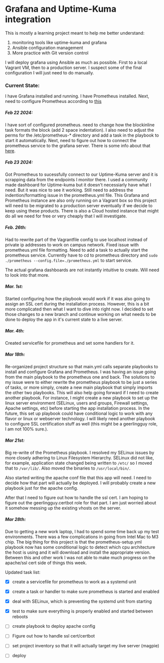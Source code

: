 # Grafana and Uptime-Kuma integration

This is mostly a learning project meant to help me better understand:
1. monitoring tools like uptime-kuma and grafana
2. Ansible configuration management
3. More practice with Git version control

I will deploy grafana using Ansible as much as possible. First to a local Vagrant VM, then to a 
production server. I suspect some of the final configuration I will just need to do manually. 


### Current State:
I have Grafana installed and running. I have Prometheus installed. 
Next, need to configure Prometheus according to [this](https://medium.com/@tomer.klein/real-time-uptime-monitoring-with-uptime-kuma-and-grafana-16638d6a579f)

##### Feb 22 2024:
I have sort of configured prometheus. need to change how the blockinline task formats the block (add 2 space indentation). 
I also need to adjust the perms for the /etc/prometheus-* directory and add a task in the playbook to start it automatically.
Next, need to figure out how to connect the prometheus service to the grafana server. There is some info about that [here](https://grafana.com/docs/grafana/latest/getting-started/get-started-grafana-prometheus/). 

##### Feb 23 2024:
Got Prometheus to sucessfully connect to our Uptime-Kuma server and it is scrapping data from the endpoints I monitor there. I used a community made dashboard for Uptime-kuma but 
it doesn't necessiarly have what I need. But it was nice to see it working. Still need to address the indention/formatting issue in the prometheus.yml file. This Grafana and Prometheus
instance are also only running on a Vagrant box so this project will need to be migrated to a production server eventually if we decide to keep using these products. There is also a Cloud hosted instance that might do all we need for free or very cheaply that I will investigate. 

##### Feb. 26th:
Had to rewrite part of the Vagrantfile config to use localhost instead of private ip addresses to work on campus network. Fixed issue with prometheus.yml file formatting. Need to add a task to actually start the prometheus service. Currently have to cd to prometheus directory and `sudo ./prometheus --config.file=./prometheus.yml` to start service. 

The actual grafana dashboards are not instantly intuitive to create. Will need to look into that more. 

##### Mar. 1st:
Started configuring how the playbook would work if it was also going to assign an SSL cert during the installation process. However, this is a bit more complicated then what I want to dive into right now. I decided to set those changes to a new branch and continue working on what needs to be done to deploy the app in it's current state to a live server. 



##### Mar. 4th: 
Created servicefile for prometheus and set some handlers for it. 

##### Mar 18th: 
Re-organized project structure so that main.yml calls separate playbooks to install and configure Grafana and Prometheus. I was having an issue going from the main playbook to the prometheus one and back. The solutions to my issue were to either rewrite the prometheus playbook to be just a series of tasks, or more simply, create a new main playbook that simply imports the other two playbooks. This will also help going forward if I need to create another playbook. For instance, I might create a new playbook to set up the linux server environment (SELinux, users and groups, Firewall settings, Apache settings, etc) before starting the app installation process. In the future, this set up playbook could have conditional logic to work with any flavor or linux or webserver technology. I will likely need another playbook to configure SSL certification stuff as well (this might be a geerlingguy role, I am not 100% sure.). 

##### Mar 21st:
Big re-write of the Prometheus playbook. I resolved my SELinux issues by more closely adhering to Linux Filesystem Hierarchy. SELinux did not like, for example, application state changed being written to `/etc/` so I moved that to `/var/lib/`. Also moved the binaries to `/usr/local/bin/`. 

Also started writing the apache conf file that this app will need. I need to decide how that part will actually be deployed. I will probably create a new playbook just for the apache config. 

After that I need to figure out how to handle the ssl cert. I am hoping to figure out the geerlingguy.certbot role for that part. I am just worried about it somehow messing up the existing vhosts on the server. 

##### Mar 28th:
Due to getting a new work laptop, I had to spend some time back up my test environments. There was a few complications in going from Intel Mac to M3 chip. The big thing for this project is that the prometheus-setup.yml playbook now has some conditional logic to detect which cpu architecture the host is using and it will download and install the appropriate version. Between this and other work I was not able to make much progress on the apache/ssl cert side of things this week. 

Updated task list:
- [x] create a servicefile for prometheus to work as a systemd unit 
- [x] create a task or handler to make sure prometheus is started and enabled
- [x] deal with SELinux, which is preventing the systemd unit from starting 
- [x] test to make sure everything is properly enabled and started between reboots
- [ ] create playbook to deploy apache config
- [ ] Figure out how to handle ssl cert/certbot
- [ ] set project inventory so that it will actually target my live server (magpie)
- [ ] deploy

